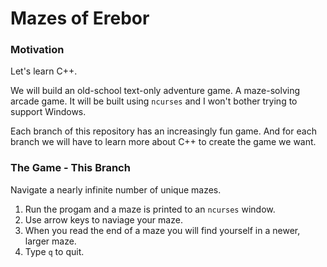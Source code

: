 # Mazes of Erebor

### Motivation

Let's learn C++.

We will build an old-school text-only adventure game. A maze-solving arcade game. It will be built using `ncurses` and I won't bother trying to support Windows.

Each branch of this repository has an increasingly fun game.  And for each branch we will have to learn more about C++ to create the game we want.

### The Game - This Branch

Navigate a nearly infinite number of unique mazes.

1. Run the progam and a maze is printed to an `ncurses` window.
2. Use arrow keys to naviage your maze.
3. When you read the end of a maze you will find yourself in a newer, larger maze.
4. Type `q` to quit.
